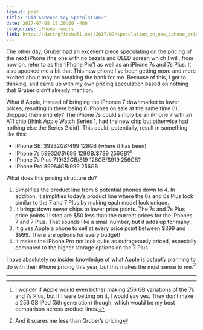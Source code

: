 ```yaml
---
layout: post
title: "Did Soneone Say Speculation?"
date: 2017-07-08 15:20:00 -400
categories: iPhone rumors
link: https://daringfireball.net/2017/07/speculation_on_new_iphone_pricing
---
```


The other day, Gruber had an excellent piece speculating on the pricing of the next iPhone (the one with no bezels and OLED screen which I will, from now on, refer to as the ‘iPhone Pro’) as well as an iPhone 7s and 7s Plus. It also spooked me a bit that This new phone I’ve been getting more and more excited about may be breaking the bank for me. Because of this, I got to thinking, and came up with my own pricing speculation based on nothing that Gruber didn’t already mention.

<!-- more -->

What if Apple, instead of bringing the iPhones 7 downmarket to lower prices, resulting in there being 6 iPhones on sale at the same time (!), dropped them entirely? The iPhone 7s could simply be an iPhone 7 with an A11 chip (think Apple Watch Series 1, had the new chip but otherwise had nothing else the Series 2 did). This could, potentially, result in something like this:

* iPhone SE: $399 32GB/$499 128GB (where it has been)
* iPhone 7s $599 32GB/$699 128GB/$799 256GB?[^1]
* iPhone 7s Plus $719/32GB/$819 128GB/$919 256GB?
* iPhone Pro $899 64GB/$999 256GB

What does this pricing structure do?
1. Simplifies the product line from 6 potential phones down to 4. In addition, it simplifies today’s product line where the 6s and 6s Plus look similar to the 7 and 7 Plus by making each model look unique.
2. It brings down newer chips to lower price points. The 7s and 7s Plus price points I listed are $50 less than the current prices for the iPhones 7 and 7 Plus. That sounds like a small number, but it adds up for many.
3. It gives Apple a phone to sell at every price point between $399 and $999. There are options for every budget!
4. It makes the iPhone Pro not look quite as outrageously priced, especially compared to the higher storage options on the 7 Plus

I have absolutely no insider knowledge of what Apple is _actually_ planning to do with their iPhone pricing this year, but this makes the most sense to me.[^2]

------------------

[^1]: I wonder if Apple would even bother making 256 GB variations of the 7s and 7s Plus, but if I were betting on it, I would say yes. They don’t make a 256 GB iPad (5th generation) though, which would be my best comparison across product lines.
[^2]: And it scares me less than Gruber’s pricing
